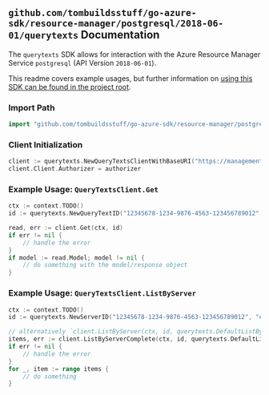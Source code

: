 
## `github.com/tombuildsstuff/go-azure-sdk/resource-manager/postgresql/2018-06-01/querytexts` Documentation

The `querytexts` SDK allows for interaction with the Azure Resource Manager Service `postgresql` (API Version `2018-06-01`).

This readme covers example usages, but further information on [using this SDK can be found in the project root](https://github.com/tombuildsstuff/go-azure-sdk/tree/main/docs).

### Import Path

```go
import "github.com/tombuildsstuff/go-azure-sdk/resource-manager/postgresql/2018-06-01/querytexts"
```


### Client Initialization

```go
client := querytexts.NewQueryTextsClientWithBaseURI("https://management.azure.com")
client.Client.Authorizer = authorizer
```


### Example Usage: `QueryTextsClient.Get`

```go
ctx := context.TODO()
id := querytexts.NewQueryTextID("12345678-1234-9876-4563-123456789012", "example-resource-group", "serverValue", "queryIdValue")

read, err := client.Get(ctx, id)
if err != nil {
	// handle the error
}
if model := read.Model; model != nil {
	// do something with the model/response object
}
```


### Example Usage: `QueryTextsClient.ListByServer`

```go
ctx := context.TODO()
id := querytexts.NewServerID("12345678-1234-9876-4563-123456789012", "example-resource-group", "serverValue")

// alternatively `client.ListByServer(ctx, id, querytexts.DefaultListByServerOperationOptions())` can be used to do batched pagination
items, err := client.ListByServerComplete(ctx, id, querytexts.DefaultListByServerOperationOptions())
if err != nil {
	// handle the error
}
for _, item := range items {
	// do something
}
```
